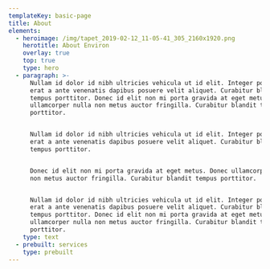```yaml
---
templateKey: basic-page
title: About
elements:
  - heroimage: /img/tapet_2019-02-12_11-05-41_305_2160x1920.png
    herotitle: About Environ
    overlay: true
    top: true
    type: hero
  - paragraph: >-
      Nullam id dolor id nibh ultricies vehicula ut id elit. Integer posuere
      erat a ante venenatis dapibus posuere velit aliquet. Curabitur blandit
      tempus porttitor. Donec id elit non mi porta gravida at eget metus. Donec
      ullamcorper nulla non metus auctor fringilla. Curabitur blandit tempus
      porttitor.


      Nullam id dolor id nibh ultricies vehicula ut id elit. Integer posuere
      erat a ante venenatis dapibus posuere velit aliquet. Curabitur blandit
      tempus porttitor. 


      Donec id elit non mi porta gravida at eget metus. Donec ullamcorper nulla
      non metus auctor fringilla. Curabitur blandit tempus porttitor.


      Nullam id dolor id nibh ultricies vehicula ut id elit. Integer posuere
      erat a ante venenatis dapibus posuere velit aliquet. Curabitur blandit
      tempus porttitor. Donec id elit non mi porta gravida at eget metus. Donec
      ullamcorper nulla non metus auctor fringilla. Curabitur blandit tempus
      porttitor.
    type: text
  - prebuilt: services
    type: prebuilt
---
```


